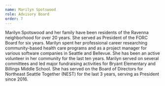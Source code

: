 ```yaml
---
name: Marilyn Spotswood
role: Advisory Board
order: 7
---
```

Marilyn Spotswood and her family have been residents of the Ravenna neighborhood for over 20 years. She served as President of the FORC Board for six years. Marilyn spent her professional career researching community-based health care programs and as a project manager for various software companies in Seattle and Bellevue. She has been an active volunteer in her community for the last ten years. Marilyn served on several committees and led major fundraising activities for Bryant Elementary and Billings Middle School. She has served on the Board of Directors for Northeast Seattle Together (NEST) for the last 3 years, serving as President since 2016.